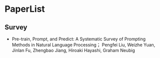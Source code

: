 # PaperList

## Survey
- Pre-train, Prompt, and Predict: A Systematic Survey of Prompting Methods in Natural Language Processing； Pengfei Liu, Weizhe Yuan, Jinlan Fu, Zhengbao Jiang, Hiroaki Hayashi, Graham Neubig
